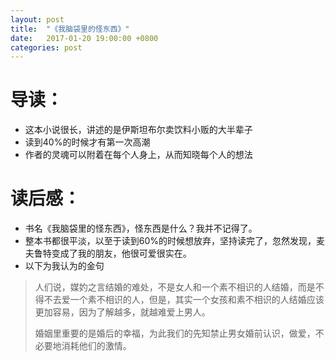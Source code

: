 ```yaml
---
layout: post
title:  "《我脑袋里的怪东西》"
date:   2017-01-20 19:00:00 +0800
categories: post
---
```

# 导读：
* 这本小说很长，讲述的是伊斯坦布尔卖饮料小贩的大半辈子
* 读到40%的时候才有第一次高潮
* 作者的灵魂可以附着在每个人身上，从而知晓每个人的想法

# 读后感：
* 书名《我脑袋里的怪东西》，怪东西是什么？我并不记得了。
* 整本书都很平淡，以至于读到60%的时候想放弃，坚持读完了，忽然发现，麦夫鲁特变成了我的朋友，他很可爱很实在。
* 以下为我认为的金句

> 人们说，媒妁之言结婚的难处，不是女人和一个素不相识的人结婚，而是不得不去爱一个素不相识的人，但是，其实一个女孩和素不相识的人结婚应该更加容易，因为了解越多，就越难爱上男人。
> 
> 婚姻里重要的是婚后的幸福，为此我们的先知禁止男女婚前认识，做爱，不必要地消耗他们的激情。